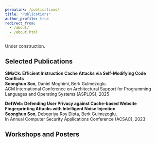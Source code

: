 ```yaml
---
permalink: /publications/
title: "Publications"
author_profile: true
redirect_from:
  - /about/
  - /about.html
---
```


Under construction.

Selected Publications
------
<a href="https://arxiv.org/pdf/2502.05429" style="text-decoration: none;"><b>SMaCk: Efficient Instruction Cache Attacks via Self-Modifying Code Conflicts</b></a><br/>
**Seonghun Son**, Daniel Moghimi, Berk Gulmezoglu.<br/>
ACM International Conference on Architectural Support for Programming Languages and Operating Systems (ASPLOS), 2025

<a href="https://dl.acm.org/doi/pdf/10.1145/3627106.3627191" style="text-decoration: none;"><b>DefWeb: Defending User Privacy against Cache-based Website Fingerprinting Attacks with Intelligent Noise Injection</b></a><br/>
**Seonghun Son**, Debopriya Roy Dipta, Berk Gulmezoglu.<br/>
In Annual Computer Security Applications Conference (ACSAC), 2023

Workshops and Posters
------

<!-- **2025** <br/>
**2023** <br/>
**2017** <br/>
-->

<!-- * Ph.D in Version Control Theory, GitHub University, 2018 (expected)
* M.S. in Jekyll, GitHub University, 2014
* B.S. in GitHub, GitHub University, 2012 
Machine Learning Security
------
* Spring 2024: Academic Pages Collaborator
  * GitHub University
  * Duties includes: Updates and improvements to template
  * Supervisor: The Users

* Fall 2015: Research Assistant
  * GitHub University
  * Duties included: Merging pull requests
  * Supervisor: Professor Hub

* Summer 2015: Research Assistant
  * GitHub University
  * Duties included: Tagging issues
  * Supervisor: Professor Git
  
Skills
======
* Skill 1
* Skill 2
  * Sub-skill 2.1
  * Sub-skill 2.2
  * Sub-skill 2.3
* Skill 3

Publications
======
  <ul>{% for post in site.publications reversed %}
    {% include archive-single-cv.html %}
  {% endfor %}</ul>
  
Talks
======
  <ul>{% for post in site.talks reversed %}
    {% include archive-single-talk-cv.html  %}
  {% endfor %}</ul>
  
Teaching
======
  <ul>{% for post in site.teaching reversed %}
    {% include archive-single-cv.html %}
  {% endfor %}</ul>
  
Service and leadership
======
* Currently signed in to 43 different slack teams
-->
